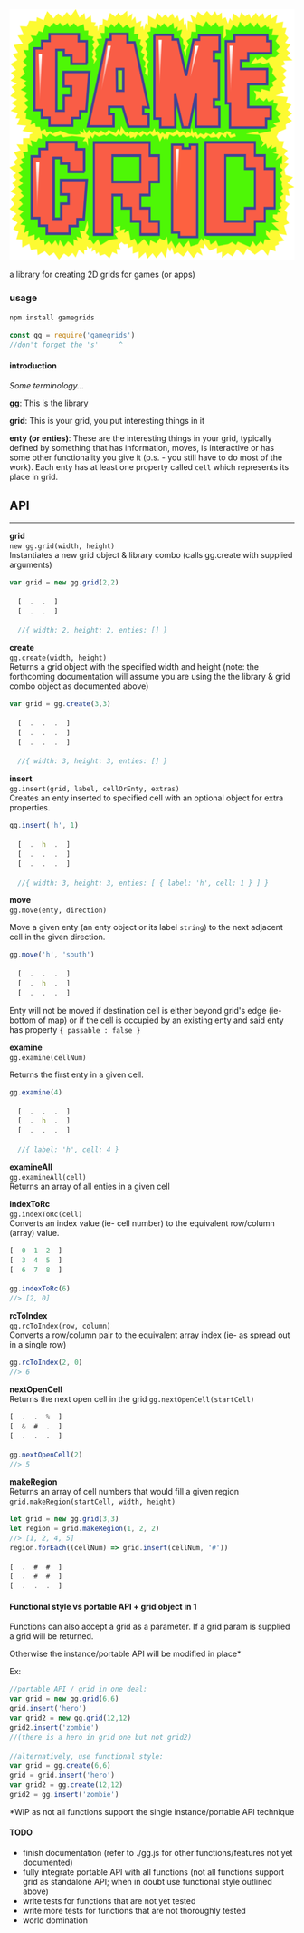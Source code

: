 ![gamegrid logo](./logo.svg)

a library for creating 2D grids for games (or apps)

### usage

```bash
npm install gamegrids
```

```javascript
const gg = require('gamegrids')
//don't forget the 's'     ^
```

#### introduction

*Some terminology...*

**gg**: This is the library

**grid**: This is your grid, you put interesting things in it

**enty (or enties)**: These are the interesting things in your grid, typically defined by something that has information, moves, is interactive or has some other functionality you give it (p.s. - you still have to do most of the work).  Each enty has at least one property called `cell` which represents its place in grid.  


## API
---------

**grid**  
`new gg.grid(width, height)`  
Instantiates a new grid object & library combo (calls gg.create with supplied arguments)
```javascript
var grid = new gg.grid(2,2)

  [  .  .  ]
  [  .  .  ]

  //{ width: 2, height: 2, enties: [] }
```

**create**  
`gg.create(width, height)`  
Returns a grid object with the specified width and height
(note: the forthcoming documentation will assume you are using the the library & grid combo object as documented above)

```javascript
var grid = gg.create(3,3)

  [  .  .  .  ]
  [  .  .  .  ]
  [  .  .  .  ]

  //{ width: 3, height: 3, enties: [] }
```


**insert**  
`gg.insert(grid, label, cellOrEnty, extras)`  
Creates an enty inserted to specified cell with an optional object for extra properties.

```javascript
gg.insert('h', 1)

  [  .  h  .  ]
  [  .  .  .  ]
  [  .  .  .  ]

  //{ width: 3, height: 3, enties: [ { label: 'h', cell: 1 } ] }
```


**move**  
`gg.move(enty, direction)`  

Move a given enty (an enty object or its label `string`) to the next adjacent cell in the given direction.

```javascript
gg.move('h', 'south')

  [  .  .  .  ]
  [  .  h  .  ]
  [  .  .  .  ]
```

Enty will not be moved if destination cell is either beyond grid's edge (ie- bottom of map) or if the cell is occupied by an existing enty and said enty has property `{ passable : false }`


**examine**  
`gg.examine(cellNum)`  

Returns the first enty in a given cell.

```javascript
gg.examine(4)

  [  .  .  .  ]
  [  .  h  .  ]
  [  .  .  .  ]

  //{ label: 'h', cell: 4 }
```


**examineAll**  
`gg.examineAll(cell)`  
Returns an array of all enties in a given cell


**indexToRc**  
`gg.indexToRc(cell)`  
Converts an index value (ie- cell number) to the equivalent row/column (array) value.

```javascript
[  0  1  2  ]
[  3  4  5  ]
[  6  7  8  ]

gg.indexToRc(6)
//> [2, 0]
```


**rcToIndex**  
`gg.rcToIndex(row, column)`  
Converts a row/column pair to the equivalent array index (ie- as spread out in a single row)

```javascript
gg.rcToIndex(2, 0)
//> 6
```

**nextOpenCell**  
Returns the next open cell in the grid
`gg.nextOpenCell(startCell)`  
```javascript
[  .  .  %  ]
[  &  #  .  ]
[  .  .  .  ]

gg.nextOpenCell(2)
//> 5
```

**makeRegion**  
Returns an array of cell numbers that would fill a given region
`grid.makeRegion(startCell, width, height)`  
```javascript
let grid = new gg.grid(3,3)
let region = grid.makeRegion(1, 2, 2)
//> [1, 2, 4, 5]
region.forEach((cellNum) => grid.insert(cellNum, '#'))

[  .  #  #  ]
[  .  #  #  ]
[  .  .  .  ]
```

#### Functional style vs portable API + grid object in 1  

Functions can also accept a grid as a parameter.  If a grid param is supplied a grid will be returned.  

Otherwise the instance/portable API will be modified in place*

Ex:
```javascript
//portable API / grid in one deal:
var grid = new gg.grid(6,6)
grid.insert('hero')
var grid2 = new gg.grid(12,12)
grid2.insert('zombie')
//(there is a hero in grid one but not grid2)

//alternatively, use functional style:
var grid = gg.create(6,6)
grid = grid.insert('hero')
var grid2 = gg.create(12,12)
grid2 = gg.insert('zombie')
```

*WIP as not all functions support the single instance/portable API technique

#### TODO
- finish documentation (refer to ./gg.js for other functions/features not yet documented)
- fully integrate portable API with all functions (not all functions support grid as standalone API; when in doubt use functional style outlined above) 
- write tests for functions that are not yet tested
- write more tests for functions that are not thoroughly tested
- world domination
